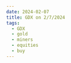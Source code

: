 ```yaml
---
date: 2024-02-07
title: GDX on 2/7/2024
tags: 
  - GDX
  - gold
  - miners
  - equities
  - buy
---
```

<div class="post">
<snapshot-grid 
    :reports="['2024/02/06/CTA/GDX', '2024/02/07/CTA/GDX', '2024/02/07/MTP/GDX']"
    chart="2024/02/07/Chart/GDX"
/>
<p>

</p>
<p>

</p>
</div>